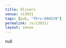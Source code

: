 ```yaml
---
title: Olivers
venue: v13931
tags: [pub, "fhrs:694539"]
permalink: /v/13931/
layout: venue
---
```

null